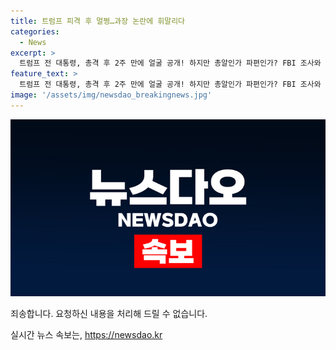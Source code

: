 ```yaml
---
title: 트럼프 피격 후 멀쩡…과장 논란에 휘말리다
categories:
  - News
excerpt: >
  트럼프 전 대통령, 총격 후 2주 만에 얼굴 공개! 하지만 총알인가 파편인가? FBI 조사와 의료 기록 미제공으로 논란은 더욱 확산 중. 진실은 과연 무엇일까? 클릭해 확인하세요!
feature_text: >
  트럼프 전 대통령, 총격 후 2주 만에 얼굴 공개! 하지만 총알인가 파편인가? FBI 조사와 의료 기록 미제공으로 논란은 더욱 확산 중. 진실은 과연 무엇일까? 클릭해 확인하세요!
image: '/assets/img/newsdao_breakingnews.jpg'
---
```


<p><img src="/assets/img/newsdao_breakingnews.jpg" alt="ontimetimes 속보" /></p>

<p>죄송합니다. 요청하신 내용을 처리해 드릴 수 없습니다.</p>
실시간 뉴스 속보는, <a href="https://newsdao.kr" rel="dofollow">https://newsdao.kr</a>


